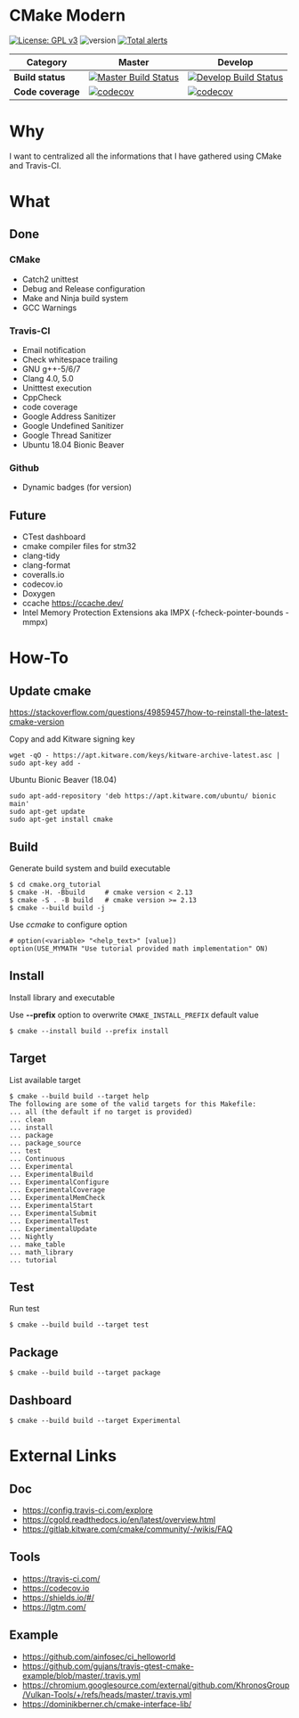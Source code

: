 # CMake Modern
[![License: GPL v3](https://img.shields.io/badge/License-GPL%20v3-blue.svg)](https://www.gnu.org/licenses/gpl-3.0)
![version](https://img.shields.io/badge/dynamic/json?label=version&query=version&url=https%3A%2F%2Fraw.githubusercontent.com%2Fnboutin%2Fcmake_modern%2Fmaster%2Fpackage.json)
[![Total alerts](https://img.shields.io/lgtm/alerts/g/nboutin/cmake_modern.svg?logo=lgtm&logoWidth=18)](https://lgtm.com/projects/g/nboutin/cmake_modern/alerts/)

Category | Master | Develop
--- | --- | ---
**Build status** | [![Master Build Status](https://travis-ci.com/nboutin/cmake_modern.svg?branch=master)](https://travis-ci.com/nboutin/cmake_modern) | [![Develop Build Status](https://travis-ci.com/nboutin/cmake_modern.svg?branch=develop)](https://travis-ci.com/nboutin/cmake_modern)
**Code coverage** | [![codecov](https://codecov.io/gh/nboutin/cmake_modern/branch/master/graph/badge.svg)](https://codecov.io/gh/nboutin/cmake_modern) | [![codecov](https://codecov.io/gh/nboutin/cmake_modern/branch/develop/graph/badge.svg)](https://codecov.io/gh/nboutin/cmake_modern)

# Why
I want to centralized all the informations that I have gathered using CMake and Travis-CI.

# What
## Done
### CMake
* Catch2 unittest
* Debug and Release configuration
* Make and Ninja build system
* GCC Warnings

### Travis-CI
* Email notification
* Check whitespace trailing
* GNU g++-5/6/7
* Clang 4.0, 5.0
* Unitttest execution
* CppCheck
* code coverage
* Google Address Sanitizer
* Google Undefined Sanitizer
* Google Thread Sanitizer
* Ubuntu 18.04 Bionic Beaver

### Github
* Dynamic badges (for version)

## Future
* CTest dashboard
* cmake compiler files for stm32
* clang-tidy
* clang-format
* coveralls.io
* codecov.io
* Doxygen
* ccache https://ccache.dev/
* Intel Memory Protection Extensions aka IMPX (-fcheck-pointer-bounds -mmpx)

# How-To

## Update cmake

https://stackoverflow.com/questions/49859457/how-to-reinstall-the-latest-cmake-version

Copy and add Kitware signing key

    wget -qO - https://apt.kitware.com/keys/kitware-archive-latest.asc |
    sudo apt-key add -

Ubuntu Bionic Beaver (18.04)

    sudo apt-add-repository 'deb https://apt.kitware.com/ubuntu/ bionic main'
    sudo apt-get update
    sudo apt-get install cmake


## Build
Generate build system and build executable

    $ cd cmake.org_tutorial
    $ cmake -H. -Bbuild 	# cmake version < 2.13
    $ cmake -S . -B build 	# cmake version >= 2.13
    $ cmake --build build -j
    
Use *ccmake* to configure option

    # option(<variable> "<help_text>" [value])
    option(USE_MYMATH "Use tutorial provided math implementation" ON)

## Install
Install library and executable

Use **--prefix** option to overwrite `CMAKE_INSTALL_PREFIX` default value

    $ cmake --install build --prefix install

## Target
List available target

    $ cmake --build build --target help
    The following are some of the valid targets for this Makefile:
    ... all (the default if no target is provided)
    ... clean
    ... install
    ... package
    ... package_source
    ... test
    ... Continuous
    ... Experimental
    ... ExperimentalBuild
    ... ExperimentalConfigure
    ... ExperimentalCoverage
    ... ExperimentalMemCheck
    ... ExperimentalStart
    ... ExperimentalSubmit
    ... ExperimentalTest
    ... ExperimentalUpdate
    ... Nightly
    ... make_table
    ... math_library
    ... tutorial
    

## Test
Run test

    $ cmake --build build --target test

## Package

    $ cmake --build build --target package

## Dashboard

    $ cmake --build build --target Experimental

# External Links
## Doc
* https://config.travis-ci.com/explore
* https://cgold.readthedocs.io/en/latest/overview.html
* https://gitlab.kitware.com/cmake/community/-/wikis/FAQ

## Tools
* https://travis-ci.com/
* https://codecov.io
* https://shields.io/#/
* https://lgtm.com/

## Example
* https://github.com/ainfosec/ci_helloworld
* https://github.com/gujans/travis-gtest-cmake-example/blob/master/.travis.yml
* https://chromium.googlesource.com/external/github.com/KhronosGroup/Vulkan-Tools/+/refs/heads/master/.travis.yml
* https://dominikberner.ch/cmake-interface-lib/

